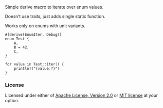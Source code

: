 Simple derive macro to iterate over enum values.

Doesn't use traits, just adds single static function.

Works only on enums with unit variants.

```
#[derive(EnumIter, Debug)]
enum Test {
    A,
    B = 42,
    C,
}

for value in Test::iter() {
    println!("{value:?}")
}
```

### License

Licensed under either of <a href="LICENSE-APACHE">Apache License, Version 2.0</a> or <a href="LICENSE-MIT">MIT license</a> at your option.
